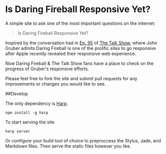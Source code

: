 Is Daring Fireball Responsive Yet?
==========

A simple site to ask one of the most important questions on the internet:
> Is Daring Fireball Responsive Yet?

Inspired by the conversation had in [Ep. 95](http://daringfireball.net/thetalkshow/2014/09/19/ep-095) of [The Talk Show](http://daringfireball.net/thetalkshow/), where John Gruber admits Daring Fireball is one of the prolific sites to go responsive after Apple recently revealed their responsive web experience.

Now Daring Fireball & The Talk Show fans have a place to check on the progress of Gruber's responsive efforts.

Please feel free to fork the site and submit pull requests for any improvements or changes you would like to see.

##Develop

The only dependency is [Harp](http://harpjs.com/).
```
npm install -g harp
```

To start serving the site
```
harp server
```

Or configure your build tool of choice to preproccess the Stylus, Jade, and Markdown files. Then serve the static files however you like. 
